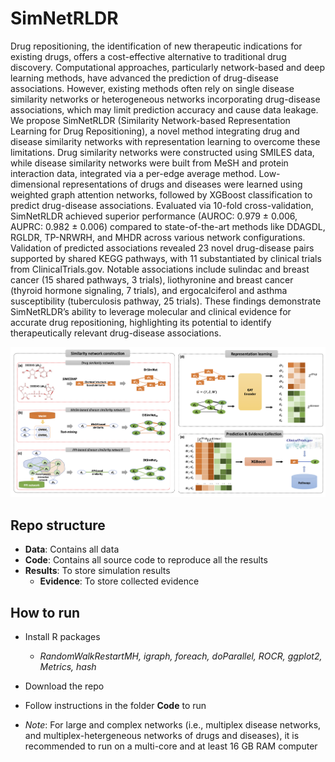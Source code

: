 # SimNetRLDR

Drug repositioning, the identification of new therapeutic indications for existing drugs, offers a cost-effective alternative to traditional drug discovery. Computational approaches, particularly network-based and deep learning methods, have advanced the prediction of drug-disease associations. However, existing methods often rely on single disease similarity networks or heterogeneous networks incorporating drug-disease associations, which may limit prediction accuracy and cause data leakage. We propose SimNetRLDR (Similarity Network-based Representation Learning for Drug Repositioning), a novel method integrating drug and disease similarity networks with representation learning to overcome these limitations. Drug similarity networks were constructed using SMILES data, while disease similarity networks were built from MeSH and protein interaction data, integrated via a per-edge average method. Low-dimensional representations of drugs and diseases were learned using weighted graph attention networks, followed by XGBoost classification to predict drug-disease associations. Evaluated via 10-fold cross-validation, SimNetRLDR achieved superior performance (AUROC: 0.979 ± 0.006, AUPRC: 0.982 ± 0.006) compared to state-of-the-art methods like DDAGDL, RGLDR, TP-NRWRH, and MHDR across various network configurations. Validation of predicted associations revealed 23 novel drug-disease pairs supported by shared KEGG pathways, with 11 substantiated by clinical trials from ClinicalTrials.gov. Notable associations include sulindac and breast cancer (15 shared pathways, 3 trials), liothyronine and breast cancer (thyroid hormone signaling, 7 trials), and ergocalciferol and asthma susceptibility (tuberculosis pathway, 25 trials). These findings demonstrate SimNetRLDR’s ability to leverage molecular and clinical evidence for accurate drug repositioning, highlighting its potential to identify therapeutically relevant drug-disease associations.

![SimNetRLDR](https://github.com/hauldhut/SimNetRLDR/blob/main/Figure1.png)

## Repo structure
- **Data**: Contains all data 
- **Code**: Contains all source code to reproduce all the results
- **Results**: To store simulation results
  - **Evidence**: To store collected evidence

## How to run
- Install R packages
  - *RandomWalkRestartMH, igraph, foreach, doParallel, ROCR, ggplot2, Metrics, hash*
- Download the repo
- Follow instructions in the folder **Code** to run
  
- *Note*: For large and complex networks (i.e., multiplex disease networks, and multiplex-hetergeneous networks of drugs and diseases), it is recommended to run on a multi-core and at least 16 GB RAM computer
